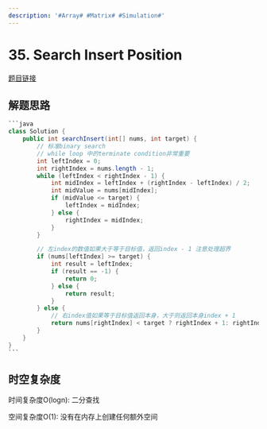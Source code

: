 ```yaml
---
description: '#Array# #Matrix# #Simulation#'
---
```


# 35. Search Insert Position

[题目链接](https://leetcode.com/problems/search-insert-position/description/)

## 解题思路

````java
```java
class Solution {
    public int searchInsert(int[] nums, int target) {
        // 标准binary search
        // while loop 中的terminate condition非常重要
        int leftIndex = 0;
        int rightIndex = nums.length - 1;
        while (leftIndex < rightIndex - 1) {
            int midIndex = leftIndex + (rightIndex - leftIndex) / 2;
            int midValue = nums[midIndex];
            if (midValue <= target) {
                leftIndex = midIndex;
            } else {
                rightIndex = midIndex;
            }
        }

        // 左index的数值如果大于等于目标值，返回index - 1 注意处理超界
        if (nums[leftIndex] >= target) {
            int result = leftIndex;
            if (result == -1) {
                return 0;
            } else {
                return result;
            }
        } else {
            // 右index值如果等于目标值返回本身，大于则返回本身index + 1
            return nums[rightIndex] < target ? rightIndex + 1: rightIndex;
        }
    }
}
```
````

## 时空复杂度

时间复杂度O(logn): 二分查找

空间复杂度O(1): 没有在内存上创建任何额外空间
